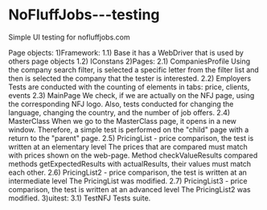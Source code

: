 # NoFluffJobs---testing

Simple UI testing for nofluffjobs.com

Page objects:
1)Framework:
  1.1)	Base
        it has a WebDriver that is used by others page objects
  1.2)	IConstans
2)Pages:
  2.1)	CompaniesProfile
        Using the company search filter, is selected a specific letter from the filter list and then is selected the company that the tester is interested.
  2.2)	Employers
        Tests are conducted with the counting of elements in tabs: price, clients, events
  2.3)	MainPage
        We check, if we are actually on the NFJ page, using the corresponding NFJ logo. Also, tests conducted for changing the language, changing the country, and the number of           job offers.
  2.4)	MasterClass
        When we go to the MasterClass page, it opens in a new window. Therefore, a simple test is performed on the "child" page with a return to the "parent" page.
  2.5)	PricingList - price comparison, the test is written at an elementary level
        The prices that are compared must match with prices shown on the web-page. Method checkValueResults compared  methods getExpectedResults with actualResults, their values           must match each other.
  2.6)	PricingList2 - price comparison, the test is written at an intermediate level
        The PricingList was modified.
  2.7)	PricingList3 - price comparison, the test is written at an advanced level
        The PricingList2 was modified.
3)uitest:
  3.1)	TestNFJ
        Tests suite.


